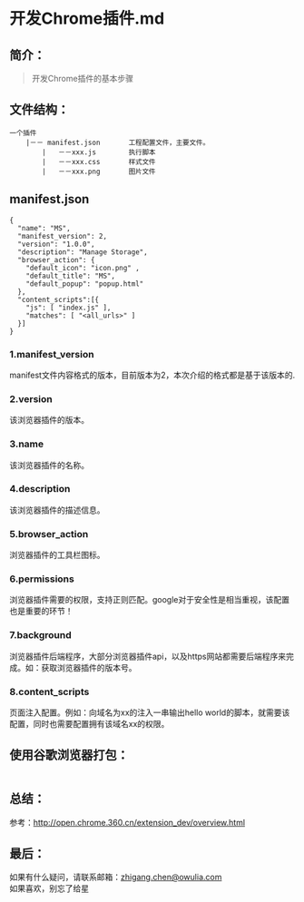 # 开发Chrome插件.md

## 简介：
> 开发Chrome插件的基本步骤

## 文件结构：

    一个插件
        |－－ manifest.json       工程配置文件，主要文件。
            |   －－xxx.js        执行脚本
            |   －－xxx.css       样式文件
            |   －－xxx.png       图片文件

## manifest.json

```
{
  "name": "MS",
  "manifest_version": 2,
  "version": "1.0.0",
  "description": "Manage Storage",
  "browser_action": {
    "default_icon": "icon.png" ,
    "default_title": "MS",
    "default_popup": "popup.html"
  },
  "content_scripts":[{
    "js": [ "index.js" ],
    "matches": [ "<all_urls>" ]
  }]
}
```
### 1.manifest_version
manifest文件内容格式的版本，目前版本为2，本次介绍的格式都是基于该版本的.

### 2.version
该浏览器插件的版本。

### 3.name
该浏览器插件的名称。

### 4.description
该浏览器插件的描述信息。

### 5.browser_action
浏览器插件的工具栏图标。

### 6.permissions
浏览器插件需要的权限，支持正则匹配。google对于安全性是相当重视，该配置也是重要的环节！

### 7.background
浏览器插件后端程序，大部分浏览器插件api，以及https网站都需要后端程序来完成。如：获取浏览器插件的版本号。

### 8.content_scripts
页面注入配置。例如：向域名为xx的注入一串输出hello world的脚本，就需要该配置，同时也需要配置拥有该域名xx的权限。

## 使用谷歌浏览器打包：
``` 

```

## 总结：
参考：http://open.chrome.360.cn/extension_dev/overview.html

## 最后：
如果有什么疑问，请联系邮箱：zhigang.chen@owulia.com<br>
如果喜欢，别忘了给星